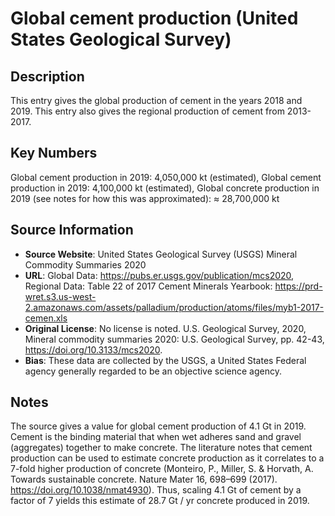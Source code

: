 
# Global cement production (United States Geological Survey)

## Description
This entry gives the global production of cement in the years 2018 and 2019.
This entry also gives the regional production of cement from 2013-2017.

## Key Numbers
Global cement production in 2019: 4,050,000 kt (estimated),
Global cement production in 2019: 4,100,000 kt (estimated),
Global concrete production in 2019 (see notes for how this was approximated): ≈ 28,700,000 kt

## Source Information
* **Source Website**: United States Geological Survey (USGS) Mineral Commodity Summaries 2020
* **URL**: Global Data: https://pubs.er.usgs.gov/publication/mcs2020, Regional Data: Table 22 of 2017 Cement Minerals Yearbook: https://prd-wret.s3.us-west-2.amazonaws.com/assets/palladium/production/atoms/files/myb1-2017-cemen.xls
* **Original License**:  No license is noted. U.S. Geological Survey, 2020, Mineral commodity summaries 2020: U.S. Geological Survey, pp. 42-43, https://doi.org/10.3133/mcs2020.
* **Bias**: These data are collected by the USGS, a United States Federal agency generally regarded to be an objective science agency. 

## Notes
The source gives a value for global cement production of 4.1 Gt in 2019. Cement is the binding material that when wet adheres sand and gravel (aggregates) together to make concrete. The literature notes that cement production can be used to estimate concrete production as it correlates to a 7-fold higher production of concrete (Monteiro, P., Miller, S. & Horvath, A. Towards sustainable concrete. Nature Mater 16, 698–699 (2017). https://doi.org/10.1038/nmat4930). Thus, scaling 4.1 Gt of cement by a factor of 7 yields this estimate of 28.7 Gt / yr concrete produced in 2019.
